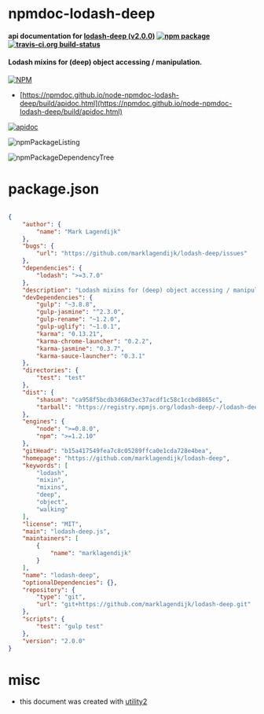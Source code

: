 # npmdoc-lodash-deep

#### api documentation for  [lodash-deep (v2.0.0)](https://github.com/marklagendijk/lodash-deep)  [![npm package](https://img.shields.io/npm/v/npmdoc-lodash-deep.svg?style=flat-square)](https://www.npmjs.org/package/npmdoc-lodash-deep) [![travis-ci.org build-status](https://api.travis-ci.org/npmdoc/node-npmdoc-lodash-deep.svg)](https://travis-ci.org/npmdoc/node-npmdoc-lodash-deep)

#### Lodash mixins for (deep) object accessing / manipulation.

[![NPM](https://nodei.co/npm/lodash-deep.png?downloads=true&downloadRank=true&stars=true)](https://www.npmjs.com/package/lodash-deep)

- [https://npmdoc.github.io/node-npmdoc-lodash-deep/build/apidoc.html](https://npmdoc.github.io/node-npmdoc-lodash-deep/build/apidoc.html)

[![apidoc](https://npmdoc.github.io/node-npmdoc-lodash-deep/build/screenCapture.buildCi.browser.%252Ftmp%252Fbuild%252Fapidoc.html.png)](https://npmdoc.github.io/node-npmdoc-lodash-deep/build/apidoc.html)

![npmPackageListing](https://npmdoc.github.io/node-npmdoc-lodash-deep/build/screenCapture.npmPackageListing.svg)

![npmPackageDependencyTree](https://npmdoc.github.io/node-npmdoc-lodash-deep/build/screenCapture.npmPackageDependencyTree.svg)



# package.json

```json

{
    "author": {
        "name": "Mark Lagendijk"
    },
    "bugs": {
        "url": "https://github.com/marklagendijk/lodash-deep/issues"
    },
    "dependencies": {
        "lodash": ">=3.7.0"
    },
    "description": "Lodash mixins for (deep) object accessing / manipulation.",
    "devDependencies": {
        "gulp": "~3.8.8",
        "gulp-jasmine": "^2.3.0",
        "gulp-rename": "~1.2.0",
        "gulp-uglify": "~1.0.1",
        "karma": "0.13.21",
        "karma-chrome-launcher": "0.2.2",
        "karma-jasmine": "0.3.7",
        "karma-sauce-launcher": "0.3.1"
    },
    "directories": {
        "test": "test"
    },
    "dist": {
        "shasum": "ca958f5bcdb3d68d3ec37acdf1c58c1ccbd8865c",
        "tarball": "https://registry.npmjs.org/lodash-deep/-/lodash-deep-2.0.0.tgz"
    },
    "engines": {
        "node": ">=0.8.0",
        "npm": ">=1.2.10"
    },
    "gitHead": "b15a417549fea7c8c05289ffca0e1cda728e4bea",
    "homepage": "https://github.com/marklagendijk/lodash-deep",
    "keywords": [
        "lodash",
        "mixin",
        "mixins",
        "deep",
        "object",
        "walking"
    ],
    "license": "MIT",
    "main": "lodash-deep.js",
    "maintainers": [
        {
            "name": "marklagendijk"
        }
    ],
    "name": "lodash-deep",
    "optionalDependencies": {},
    "repository": {
        "type": "git",
        "url": "git+https://github.com/marklagendijk/lodash-deep.git"
    },
    "scripts": {
        "test": "gulp test"
    },
    "version": "2.0.0"
}
```



# misc
- this document was created with [utility2](https://github.com/kaizhu256/node-utility2)
